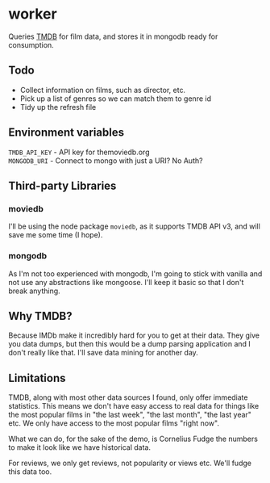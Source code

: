 # worker

Queries [TMDB](https://www.themoviedb.org) for film data, and stores it in mongodb ready for consumption.

## Todo

* Collect information on films, such as director, etc.
* Pick up a list of genres so we can match them to genre id
* Tidy up the refresh file

## Environment variables

`TMDB_API_KEY` - API key for themoviedb.org  
`MONGODB_URI` - Connect to mongo with just a URI? No Auth?

## Third-party Libraries

### moviedb

I'll be using the node package `moviedb`, as it supports TMDB API v3, and will save me some time (I hope).

### mongodb

As I'm not too experienced with mongodb, I'm going to stick with vanilla and not use any abstractions like mongoose. I'll keep it basic so that I don't break anything.

## Why TMDB?

Because IMDb make it incredibly hard for you to get at their data. They give you data dumps, but then this would be a dump parsing application and I don't really like that. I'll save data mining for another day.

## Limitations

TMDB, along with most other data sources I found, only offer immediate statistics. This means we don't have easy access to real data for things like the most popular films in "the last week", "the last month", "the last year" etc. We only have access to the most popular films "right now".

What we can do, for the sake of the demo, is Cornelius Fudge the numbers to make it look like we have historical data.

For reviews, we only get reviews, not popularity or views etc. We'll fudge this data too.
